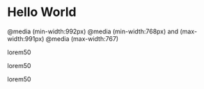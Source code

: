 <h1> Hello World </h1>
@media (min-width:992px)
@media (min-width:768px) and (max-width:991px)
@media (max-width:767)
<p> lorem50 </p>
<p> lorem50 </p>
<p> lorem50 </p>
